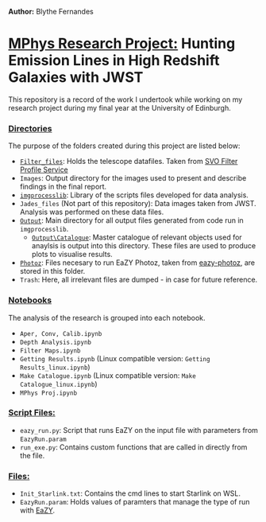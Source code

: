 **Author:** Blythe Fernandes

# <ins>MPhys Research Project:</ins> Hunting Emission Lines in High Redshift Galaxies with JWST

This repository is a record of the work I undertook while working on my research project during my final year at the University of Edinburgh.

### <ins>Directories</ins>
The purpose of the folders created during this project are listed below:
- [`Filter_files`](https://github.com/RoxieBethyl/MPhys-Project/tree/main/Filter_files): Holds the telescope datafiles. Taken from [SVO Filter Profile Service](http://svo2.cab.inta-csic.es/theory/fps/index.php?mode=browse)
- `Images`: Output directory for the images used to present and describe findings in the final report.
- [`imgprocesslib`](https://github.com/RoxieBethyl/MPhys-Project/tree/main/imgprocesslib): Library of the scripts files developed for data analysis.
- `Jades_files` (Not part of this repository): Data images taken from JWST. Analysis was performed on these data files.
- [`Output`](https://github.com/RoxieBethyl/MPhys-Project/tree/main/Output): Main directory for all output files generated from code run in `imgprocesslib`.
  - [`Output\Catalogue`](https://github.com/RoxieBethyl/MPhys-Project/tree/main/Output/Catalogue): Master catalogue of relevant objects used for anaylsis is output into this directory. These files are used to produce plots to visualise results.
- [`Photoz`](https://github.com/RoxieBethyl/MPhys-Project/tree/main/Photoz): Files necesary to run EaZY Photoz, taken from [eazy-photoz](https://github.com/gbrammer/eazy-photoz/), are stored in this folder.
- `Trash`: Here, all irrelevant files are dumped - in case for future reference.

### <ins>Notebooks</ins>
The analysis of the research is grouped into each notebook.
- `Aper, Conv, Calib.ipynb`
- `Depth Analysis.ipynb`
- `Filter Maps.ipynb`
- `Getting Results.ipynb` (Linux compatible version: `Getting Results_linux.ipynb`)
- `Make Catalogue.ipynb` (Linux compatible version: `Make Catalogue_linux.ipynb`)
- `MPhys Proj.ipynb`

### <ins>Script Files:</ins>
- `eazy_run.py`: Script that runs EaZY on the input file with parameters from `EazyRun.param`
- `run_exe.py`: Contains custom functions that are called in directly from the file.

### <ins>Files:</ins>
- `Init_Starlink.txt`: Contains the cmd lines to start Starlink on WSL.
- `EazyRun.param`: Holds values of paramters that manage the type of run with [EaZY](https://github.com/gbrammer/eazy-py?tab=readme-ov-file).